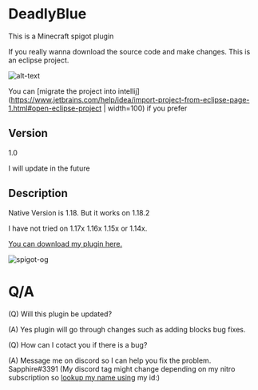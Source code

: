 # DeadlyBlue
This is a Minecraft spigot plugin

If you really wanna download the source code and make changes. This is an eclipse project.

![alt-text](https://user-images.githubusercontent.com/80566162/162448931-7b8d1bed-c366-4cdd-bfe6-11380f89805e.png)

You can [migrate the project into intellij](https://www.jetbrains.com/help/idea/import-project-from-eclipse-page-1.html#open-eclipse-project | width=100) if you prefer


## Version
1.0

I will update in the future

## Description
Native Version is 1.18. 
But it works on 1.18.2 

I have not tried on 1.17x 1.16x 1.15x or 1.14x.

[You can download my plugin here.](https://www.spigotmc.org/resources/deadly-blue.101223/)

![spigot-og](https://user-images.githubusercontent.com/80566162/162448625-9bfcff86-33f6-4bd3-aeff-ea7f544424f2.png)

# Q/A

<p>(Q) Will this plugin be updated?</p>
<p>(A) Yes plugin will go through changes such as adding blocks bug fixes.</p>



(Q) How can I cotact you if there is a bug?

(A) Message me on discord so I can help you fix the problem. Sapphire#3391 (My discord tag might change depending on my nitro subscription so [lookup my name using](https://discord.id/) my id:)
